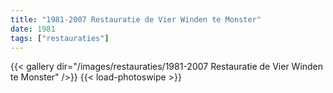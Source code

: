 ```yaml
---
title: "1981-2007 Restauratie de Vier Winden te Monster"
date: 1981
tags: ["restauraties"]
---
```


{{< gallery dir="/images/restauraties/1981-2007 Restauratie de Vier Winden te Monster" />}}
{{< load-photoswipe >}}